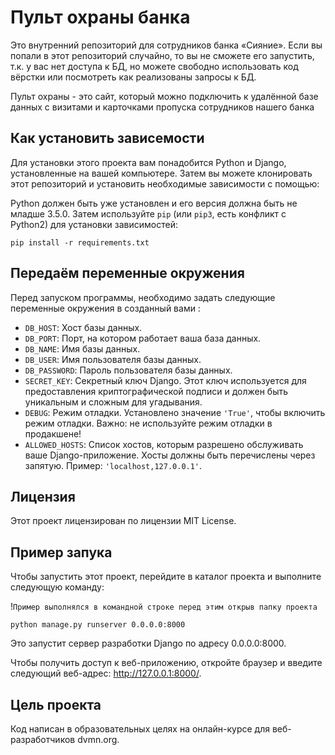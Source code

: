 # Пульт охраны банка

Это внутренний репозиторий для сотрудников банка «Сияние». Если вы попали в этот репозиторий случайно, то вы не сможете его запустить, т.к. у вас нет доступа к БД, но можете свободно использовать код вёрстки или посмотреть как реализованы запросы к БД.

Пульт охраны - это сайт, который можно подключить к удалённой базе данных с визитами и карточками пропуска сотрудников нашего банка


## Как установить зависемости

Для установки этого проекта вам понадобится Python и Django, установленные на вашей компьютере. Затем вы можете клонировать этот репозиторий и установить необходимые зависимости с помощью:

Python должен быть уже установлен и его версия должна быть не младше 3.5.0. 
Затем используйте `pip` (или `pip3`, есть конфликт с Python2) для установки зависимостей:

```
pip install -r requirements.txt
```

## Передаём переменные окружения

Перед запуском программы, необходимо задать следующие переменные окружения в созданный вами :

- `DB_HOST`: Хост базы данных.
- `DB_PORT`: Порт, на котором работает ваша база данных.
- `DB_NAME`: Имя базы данных.
- `DB_USER`: Имя пользователя базы данных.
- `DB_PASSWORD`: Пароль пользователя базы данных.
- `SECRET_KEY`: Секретный ключ Django. Этот ключ используется для предоставления криптографической подписи и должен быть уникальным и сложным для угадывания.
- `DEBUG`: Режим отладки. Установлено значение `'True'`, чтобы включить режим отладки. Важно: не используйте режим отладки в продакшене!
- `ALLOWED_HOSTS`: Список хостов, которым разрешено обслуживать ваше Django-приложение. Хосты должны быть перечислены через запятую. Пример: `'localhost,127.0.0.1'`.

## Лицензия

Этот проект лицензирован по лицензии MIT License.

## Пример запука

Чтобы запустить этот проект, перейдите в каталог проекта и выполните следующую команду:

!`Пример выполнялся в командной строке перед этим открыв папку проекта`

```
python manage.py runserver 0.0.0.0:8000
```

Это запустит сервер разработки Django по адресу 0.0.0.0:8000. 

Чтобы получить доступ к веб-приложению, откройте браузер и введите следующий веб-адрес: http://127.0.0.1:8000/.

## Цель проекта
Код написан в образовательных целях на онлайн-курсе для веб-разработчиков dvmn.org.